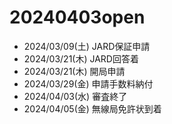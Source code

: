 # 20240403open

- 2024/03/09(土) JARD保証申請
- 2024/03/21(木) JARD回答着
- 2024/03/21(木) 開局申請
- 2024/03/29(金) 申請手数料納付
- 2024/04/03(水) 審査終了
- 2024/04/05(金) 無線局免許状到着
